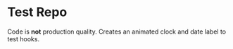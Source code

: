 # Test Repo
Code is **not** production quality. Creates an animated clock and date label to test hooks.
